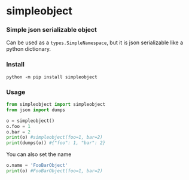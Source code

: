 # simpleobject
### Simple json serializable object

Can be used as a `types.SimpleNamespace`, but it is json serializable like a python dictionary.

### Install

`python -m pip install simpleobject`

### Usage
```python
from simpleobject import simpleobject
from json import dumps

o = simpleobject()
o.foo = 1
o.bar = 2
print(o) #simpleobject(foo=1, bar=2)
print(dumps(o)) #{"foo": 1, "bar": 2}
```

You can also set the name
```python
o.name = 'FooBarObject'
print(o) #FooBarObject(foo=1, bar=2)
```
